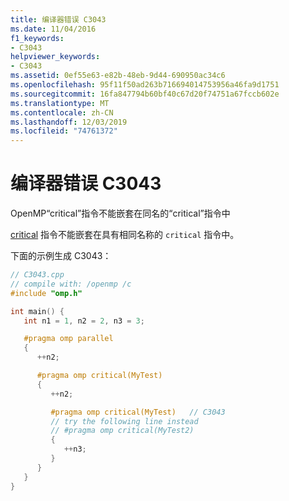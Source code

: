 ```yaml
---
title: 编译器错误 C3043
ms.date: 11/04/2016
f1_keywords:
- C3043
helpviewer_keywords:
- C3043
ms.assetid: 0ef55e63-e82b-48eb-9d44-690950ac34c6
ms.openlocfilehash: 95f11f50ad263b716694014753956a46fa9d1751
ms.sourcegitcommit: 16fa847794b60bf40c67d20f74751a67fccb602e
ms.translationtype: MT
ms.contentlocale: zh-CN
ms.lasthandoff: 12/03/2019
ms.locfileid: "74761372"
---
```

# <a name="compiler-error-c3043"></a>编译器错误 C3043

OpenMP“critical”指令不能嵌套在同名的“critical”指令中

[critical](../../parallel/openmp/reference/critical.md) 指令不能嵌套在具有相同名称的 `critical` 指令中。

下面的示例生成 C3043：

```cpp
// C3043.cpp
// compile with: /openmp /c
#include "omp.h"

int main() {
   int n1 = 1, n2 = 2, n3 = 3;

   #pragma omp parallel
   {
      ++n2;

      #pragma omp critical(MyTest)
      {
         ++n2;

         #pragma omp critical(MyTest)   // C3043
         // try the following line instead
         // #pragma omp critical(MyTest2)
         {
            ++n3;
         }
      }
   }
}
```
